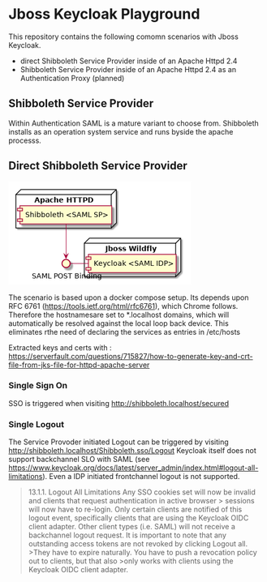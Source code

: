 # Jboss Keycloak Playground

This repository contains the following comomn scenarios with Jboss Keycloak.

*  direct Shibboleth Service Provider inside of an Apache Httpd 2.4
*  Shibboleth Service Provider inside of an Apache Httpd 2.4 as an Authentication Proxy (planned)

## Shibboleth Service Provider
Within Authentication SAML is a mature variant to choose from. Shibboleth installs as an operation system service and runs byside the apache processs.

## Direct Shibboleth Service Provider

![Shibboleth SP](/images/shibbo-sp.png "Shibboleth SP")

 The scenario is based upon a docker compose setup. Its depends upon RFC 6761 (https://tools.ietf.org/html/rfc6761), which Chrome follows. Therefore the hostnamesare set to *.localhost domains, which will automatically be resolved against the local loop back device. This eliminates rthe need of declaring the services as entries in /etc/hosts


Extracted keys and certs with : https://serverfault.com/questions/715827/how-to-generate-key-and-crt-file-from-jks-file-for-httpd-apache-server 


### Single Sign On
SSO is triggered when visiting http://shibboleth.localhost/secured
### Single Logout
 The Service Provoder initiated Logout can be triggered by visiting http://shibboleth.localhost/Shibboleth.sso/Logout
 Keycloak itself does not support backchannel SLO with SAML (see https://www.keycloak.org/docs/latest/server_admin/index.html#logout-all-limitations). Even a IDP initiated frontchannel logout is not supported.

> 13.1.1. Logout All Limitations
> Any SSO cookies set will now be invalid and clients that request authentication in active browser > sessions will now have to re-login. Only certain clients are notified of this logout event,   specifically clients that are using the Keycloak OIDC client adapter. Other client types (i.e. 
> SAML) will not receive a backchannel logout request.
>It is important to note that any outstanding access tokens are not revoked by clicking Logout all. >They have to expire naturally. You have to push a revocation policy out to clients, but that also >only works with clients using the Keycloak OIDC client adapter.



